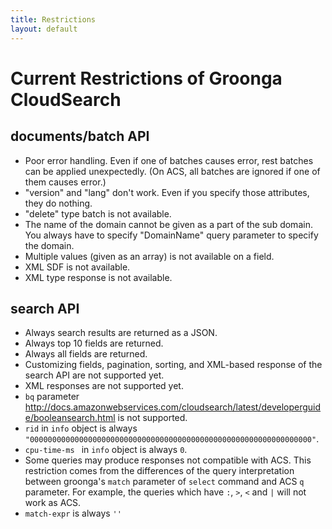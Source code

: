 ```yaml
---
title: Restrictions
layout: default
---
```


# Current Restrictions of Groonga CloudSearch

## documents/batch API

* Poor error handling. Even if one of batches causes error, rest batches can be applied unexpectedly. (On ACS, all batches are ignored if one of them causes error.)
* "version" and "lang" don't work. Even if you specify those attributes, they do nothing.
* "delete" type batch is not available.
* The name of the domain cannot be given as a part of the sub domain. You always have to specify "DomainName" query parameter to specify the domain.
* Multiple values (given as an array) is not available on a field.
* XML SDF is not available.
* XML type response is not available.

## search API

* Always search results are returned as a JSON.
* Always top 10 fields are returned.
* Always all fields are returned.
* Customizing fields, pagination, sorting, and XML-based response of the search API are not supported yet.
* XML responses are not supported yet.
* ```bq``` parameter http://docs.amazonwebservices.com/cloudsearch/latest/developerguide/booleansearch.html is not supported.
* ```rid``` in ```info``` object is always ```"000000000000000000000000000000000000000000000000000000000000000"```.
* ```cpu-time-ms ``` in ```info``` object is always ```0```.
* Some queries may produce responses not compatible with ACS. This restriction comes from the differences of the query interpretation between groonga's ```match``` parameter of ```select``` command and ACS ```q``` parameter. For example, the queries which have ```:```, ```>```, ```<``` and ```|``` will not work as ACS.
* ```match-expr``` is always ```''```
